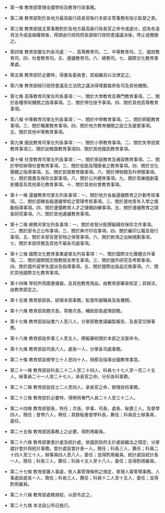 * 第一條 教育部管理全國學術及教育行政事務。

* 第二條 教育部對於各地方最高級行政長官執行本部主管事務有指示監督之責。

* 第三條 教育部就主管事務對於各地方最高級行政長官之命令或處分，認為有違背法令或逾越權限者，得請由行政院院長提經行政院會議議決後，停止或撤銷之。

* 第四條 教育部置左列各司處：一、高等教育司。二、中等教育司。三、國民教育司。四、社會教育司。五、邊疆教育司。六、總務司。七、國際文化教育事業處。

* 第五條 教育部於必要時，得置各委員會，其組織另以法律定之。

* 第六條 教育部經行政院會議及立法院之議決得增置裁併各司及其他機關。

* 第七條 高等教育司掌左列各事項：一、關於大學教育及專門教育事項。二、關於各種學術機關之指導事項。三、關於學位授予事項。四、關於其他高等教育事項。

* 第八條 中等教育司掌左列各事項：一、關於中學教育事項。二、關於師範教育事項。三、關於職業教育事項。四、關於地方教育機關之設立及變更事項。五、關於其他中等教育事項。

* 第九條 國民教育司掌左列各事項：一、關於小學教育事項。二、關於失學民眾教育事項三、關於幼稚園教育事項四、關於其他國民教育事項。

* 第十條 社曾教育司掌左列各事項：一、關於家庭教育及補習教育事項。二、關於學校辦理社會教育事項。三、關於低能及殘廢者之教育事項。四、關於文化團體之指導事項。五、關於民眾教育館事項。六、關於博物館及科學館事項。七、關於圖書及保存文獻事項。八、關於公共體育事項。九、關於音樂戲劇電影播音及其他美化教育事項。十、關於其他社會教育事項。

* 第十一條 邊疆教育司掌左列各事項：一、關於地方各級邊疆教育之計劃考核事項。二、關於部轄各級邊疆學校之管理考核事項。三、關於邊地青年入學之獎勵指導事項。四、關於邊彊教育人才之儲備訓練事項。五、關於邊疆教育之調查研究事項。六、關於其他邊疆教育事項。

* 第十二條 總務司掌左列各事項：一、關於收發分配撰擬繕校保存文件事項。二、關於部令之公布事項。三、關於典守印信事項。四、關於編印公報及發行事項。五、關於本部官產官物之保管事項。六、關於款項之出納規劃事項。七、關於本部庶務及其他不屬各司處事項。

* 第十三條 國際文化教育事業處掌左列各事項：一、關於國際文化團體合作事項。二、關於國際間交換教授及學生事項。三、關於國外研究及考察事項。四、關於國外留學生選派及指導事項。五、關於國際出版品交換事項。六、關於其他國際文化教育事項。

* 第十四條 學校所用圖書儀器，及其他教育用品，由教育部審查核定；其辦法，由教育部定之。

* 第十五條 教育部部長，綜理本部事務，監督所屬職員及各機關。

* 第十六條 教育部政務次長，常務次長，輔助部長處理部務。

* 第十七條 教育部設祕書六人至八人，分掌部務會議編製報告，及長官交辦事務。

* 第十八條 教育部設參事三人至五人，撰擬審核關於本部之法案命令。

* 第十九條 教育部設司長六人，處長一人，分掌各司處事務。

* 第二十條 教育部設督學三十人至四十人，視察及指導全國教育事宜。

* 第二十一條 教育部設科長二十二人至二十四人，科員七十七人至一百二十五人，辦事員二十一人至二十七人，承長官之命，分任各科事務。

* 第二十二條 教育部設技士二人至四人，承長官之命，辦理技術事務。

* 第二十三條 教育部於必要時，得聘用專門人員二十人至三十二人。

* 第二十四條 教育部部長，特任；次長、參事、司長、處長、秘書三人，及督學四人，簡任；督學六人，聘任；其餘秘書督學科長，薦任；科員技士辦事員，委任。

* 第二十五條 教育部因事務上之必要，得酌用雇員。

* 第二十六條 教育部置會計處及統計處，依國民政府主計處組織法之現定，分掌歲計會計與統計事務。會計處設會計長一人，簡任；科長三人，薦任；科員二十四人至三十人，辦事員四人至八人，委任；並得酌用雇員。統計處設統計長一人，簡任；科長三人，薦任；科員十五人至十八人，委任；並得酌用雇員。

* 第二十七條 教育部置人事處，依人事管理條例之規定，掌理人事管理事務。人事處設處長一人，簡任；科長三人，薦任；科員十二人至十五人，委任；並得酌用雇員。

* 第二十八條 教育部處務規程，以部令定之。

* 第二十九條 本法自公布日施行。

